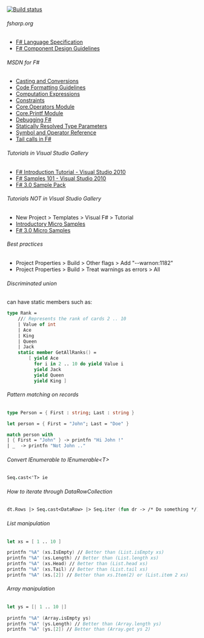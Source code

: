 [![Build status](https://ci.appveyor.com/api/projects/status/s4jjgea8khrku115?svg=true)](https://ci.appveyor.com/project/tatsuya/fsharp-utility-library)

###### fsharp.org
- [F# Language Specification](http://fsharp.org/specs/language-spec)
- [F# Component Design Guidelines](http://fsharp.org/specs/component-design-guidelines)

###### MSDN for F# #
- [Casting and Conversions](https://msdn.microsoft.com/visualfsharpdocs/conceptual/casting-and-conversions-%5bfsharp%5d)
- [Code Formatting Guidelines](https://msdn.microsoft.com/visualfsharpdocs/conceptual/code-formatting-guidelines-%5bfsharp%5d)
- [Computation Expressions](https://msdn.microsoft.com/visualfsharpdocs/conceptual/computation-expressions-%5bfsharp%5d)
- [Constraints](https://msdn.microsoft.com/visualfsharpdocs/conceptual/constraints-%5bfsharp%5d)
- [Core.Operators Module](https://msdn.microsoft.com/visualfsharpdocs/conceptual/core.operators-module-%5bfsharp%5d)
- [Core.Printf Module](https://msdn.microsoft.com/visualfsharpdocs/conceptual/core.printf-module-%5bfsharp%5d)
- [Debugging F#](https://msdn.microsoft.com/en-us/library/ee843932.aspx)
- [Statically Resolved Type Parameters](https://msdn.microsoft.com/visualfsharpdocs/conceptual/statically-resolved-type-parameters-%5bfsharp%5d)
- [Symbol and Operator Reference](https://msdn.microsoft.com/visualfsharpdocs/conceptual/symbol-and-operator-reference-%5bfsharp%5d)
- [Tail calls in F#](https://blogs.msdn.microsoft.com/fsharpteam/2011/07/08/tail-calls-in-f/)

###### Tutorials in Visual Studio Gallery
- [F# Introduction Tutorial - Visual Studio 2010](https://code.msdn.microsoft.com/windowsdesktop/F-Introduction-Tutorial-1707e309)
- [F# Samples 101 - Visual Studio 2010](https://code.msdn.microsoft.com/windowsdesktop/F-Samples-101-0576cb9f)
- [F# 3.0 Sample Pack](https://code.msdn.microsoft.com/windowsdesktop/F-30-Sample-Pack-d06ea11f)

###### Tutorials NOT in Visual Studio Gallery
- New Project > Templates > Visual F# > Tutorial
- [Introductory Micro Samples](https://fsharp3sample.codeplex.com/wikipage?Title=MicroSamples)
- [F# 3.0 Micro Samples](https://fsharp3sample.codeplex.com/wikipage?Title=FSharp3Samples)

###### Best practices
- Project Properties > Build > Other flags > Add "--warnon:1182"
- Project Properties > Build > Treat warnings as errors > All

###### Discriminated union
can have static members such as:
```fsharp
type Rank = 
    /// Represents the rank of cards 2 .. 10
    | Value of int
    | Ace
    | King
    | Queen
    | Jack
    static member GetAllRanks() = 
        [ yield Ace
          for i in 2 .. 10 do yield Value i
          yield Jack
          yield Queen
          yield King ]
```

###### Pattern matching on records
```fsharp
type Person = { First : string; Last : string }

let person = { First = "John"; Last = "Doe" }

match person with 
| { First = "John" } -> printfn "Hi John !" 
| _  -> printfn "Not John .."
```
###### Convert IEnumerable to IEnumerable\<T>
```fsharp
Seq.cast<'T> ie
```

###### How to iterate through DataRowCollection
```fsharp
dt.Rows |> Seq.cast<DataRow> |> Seq.iter (fun dr -> /* Do something */)
```

###### List manipulation
```fsharp
let xs = [ 1 .. 10 ]

printfn "%A" (xs.IsEmpty) // Better than (List.isEmpty xs)
printfn "%A" (xs.Length) // Better than (List.length xs)
printfn "%A" (xs.Head) // Better than (List.head xs)
printfn "%A" (xs.Tail) // Better than (List.tail xs)
printfn "%A" (xs.[2]) // Better than xs.Item(2) or (List.item 2 xs)
```

###### Array manipulation
```fsharp
let ys = [| 1 .. 10 |]
 
printfn "%A" (Array.isEmpty ys)
printfn "%A" (ys.Length) // Better than (Array.length ys)
printfn "%A" (ys.[2]) // Better than (Array.get ys 2)
```
